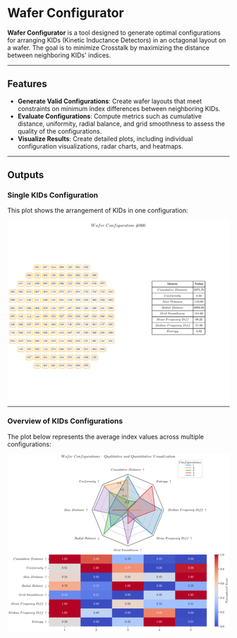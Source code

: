 # Wafer Configurator

**Wafer Configurator** is a tool designed to generate optimal configurations for arranging KIDs (Kinetic Inductance Detectors) in an octagonal layout on a wafer. The goal is to minimize Crosstalk by maximizing the distance between neighboring KIDs' indices.

---

## Features

- **Generate Valid Configurations**: Create wafer layouts that meet constraints on minimum index differences between neighboring KIDs.
- **Evaluate Configurations**: Compute metrics such as cumulative distance, uniformity, radial balance, and grid smoothness to assess the quality of the configurations.
- **Visualize Results**: Create detailed plots, including individual configuration visualizations, radar charts, and heatmaps.


---

## Outputs

### Single KIDs Configuration
This plot shows the arrangement of KIDs in one configuration:

![Single Configuration Plot: diff ≥ 23](https://github.com/gpesce97/Thesis_Codes/blob/main/wafer_configurator/data/example_output/000_23_conf.png "Single KIDs Configuration")

---

### Overview of KIDs Configurations
The plot below represents the average index values across multiple configurations:

![Overview Plot](https://github.com/gpesce97/Thesis_Codes/blob/main/wafer_configurator/data/example_output/config_overview.png "Overview of KIDs Configurations")
